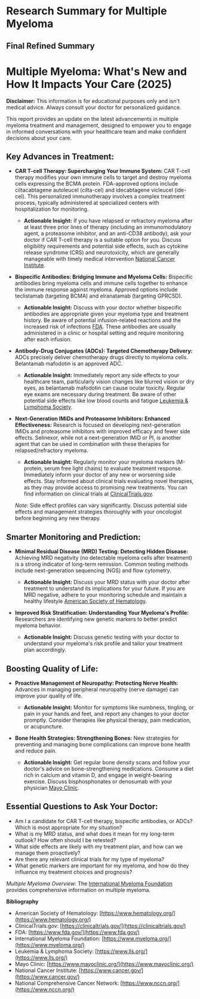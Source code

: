 # Research Summary for Multiple Myeloma

## Final Refined Summary

# Multiple Myeloma: What's New and How It Impacts Your Care (2025)

**Disclaimer:** This information is for educational purposes only and isn't medical advice. Always consult your doctor for personalized guidance.

This report provides an update on the latest advancements in multiple myeloma treatment and management, designed to empower you to engage in informed conversations with your healthcare team and make confident decisions about your care.

## Key Advances in Treatment:

*   **CAR T-cell Therapy: Supercharging Your Immune System:** CAR T-cell therapy modifies your own immune cells to target and destroy myeloma cells expressing the BCMA protein. FDA-approved options include ciltacabtagene autoleucel (cilta-cel) and idecabtagene vicleucel (ide-cel). This personalized immunotherapy involves a complex treatment process, typically administered at specialized centers with hospitalization for monitoring.
    *   **Actionable Insight:** If you have relapsed or refractory myeloma after at least three prior lines of therapy (including an immunomodulatory agent, a proteasome inhibitor, and an anti-CD38 antibody), ask your doctor if CAR T-cell therapy is a suitable option for you. Discuss eligibility requirements and potential side effects, such as cytokine release syndrome (CRS) and neurotoxicity, which are generally manageable with timely medical intervention [National Cancer Institute](https://www.cancer.gov/about-cancer/treatment/research/car-t-cell-therapy).

*   **Bispecific Antibodies: Bridging Immune and Myeloma Cells:** Bispecific antibodies bring myeloma cells and immune cells together to enhance the immune response against myeloma. Approved options include teclistamab (targeting BCMA) and elranatamab (targeting GPRC5D).
    *   **Actionable Insight:** Discuss with your doctor whether bispecific antibodies are appropriate given your myeloma type and treatment history. Be aware of potential infusion-related reactions and the increased risk of infections [FDA](https://www.fda.gov/). These antibodies are usually administered in a clinic or hospital setting and require monitoring after each infusion.

*   **Antibody-Drug Conjugates (ADCs): Targeted Chemotherapy Delivery:** ADCs precisely deliver chemotherapy drugs directly to myeloma cells. Belantamab mafodotin is an approved ADC.
    *   **Actionable Insight:** Immediately report any side effects to your healthcare team, particularly vision changes like blurred vision or dry eyes, as belantamab mafodotin can cause ocular toxicity. Regular eye exams are necessary during treatment. Be aware of other potential side effects like low blood counts and fatigue [Leukemia & Lymphoma Society](https://www.lls.org/).

*   **Next-Generation IMiDs and Proteasome Inhibitors: Enhanced Effectiveness:** Research is focused on developing next-generation IMiDs and proteasome inhibitors with improved efficacy and fewer side effects. Selinexor, while not a next-generation IMiD or PI, is another agent that can be used in combination with these therapies for relapsed/refractory myeloma.
    *   **Actionable Insight:** Regularly monitor your myeloma markers (M-protein, serum free light chains) to evaluate treatment response. Immediately inform your doctor of any new or worsening side effects. Stay informed about clinical trials evaluating novel therapies, as they may provide access to promising new treatments. You can find information on clinical trials at [ClinicalTrials.gov](https://clinicaltrials.gov/).

    *Note:* Side effect profiles can vary significantly. Discuss potential side effects and management strategies thoroughly with your oncologist before beginning any new therapy.

## Smarter Monitoring and Prediction:

*   **Minimal Residual Disease (MRD) Testing: Detecting Hidden Disease:** Achieving MRD negativity (no detectable myeloma cells after treatment) is a strong indicator of long-term remission. Common testing methods include next-generation sequencing (NGS) and flow cytometry.
    *   **Actionable Insight:** Discuss your MRD status with your doctor after treatment to understand its implications for your future. If you are MRD negative, adhere to your monitoring schedule and maintain a healthy lifestyle [American Society of Hematology](https://www.hematology.org/).

*   **Improved Risk Stratification: Understanding Your Myeloma's Profile:** Researchers are identifying new genetic markers to better predict myeloma behavior.
    *   **Actionable Insight:** Discuss genetic testing with your doctor to understand your myeloma's risk profile and tailor your treatment plan accordingly.

## Boosting Quality of Life:

*   **Proactive Management of Neuropathy: Protecting Nerve Health:** Advances in managing peripheral neuropathy (nerve damage) can improve your quality of life.
    *   **Actionable Insight:** Monitor for symptoms like numbness, tingling, or pain in your hands and feet, and report any changes to your doctor promptly. Consider therapies like physical therapy, pain medication, or acupuncture.

*   **Bone Health Strategies: Strengthening Bones:** New strategies for preventing and managing bone complications can improve bone health and reduce pain.
    *   **Actionable Insight:** Get regular bone density scans and follow your doctor's advice on bone-strengthening medications. Consume a diet rich in calcium and vitamin D, and engage in weight-bearing exercise. Discuss bisphosphonates or denosumab with your physician [Mayo Clinic](https://www.mayoclinic.org/).

## Essential Questions to Ask Your Doctor:

*   Am I a candidate for CAR T-cell therapy, bispecific antibodies, or ADCs? Which is most appropriate for my situation?
*   What is my MRD status, and what does it mean for my long-term outlook? How often should I be retested?
*   What side effects are likely with my treatment plan, and how can we manage them proactively?
*   Are there any relevant clinical trials for my type of myeloma?
*   What genetic markers are important for my myeloma, and how do they influence my treatment choices and prognosis?

*Multiple Myeloma Overview*: The [International Myeloma Foundation](https://www.myeloma.org/) provides comprehensive information on multiple myeloma.

**Bibliography**

*   American Society of Hematology: [https://www.hematology.org/](https://www.hematology.org/)
*   ClinicalTrials.gov: [https://clinicaltrials.gov/](https://clinicaltrials.gov/)
*   FDA: [https://www.fda.gov/](https://www.fda.gov/)
*   International Myeloma Foundation: [https://www.myeloma.org/](https://www.myeloma.org/)
*   Leukemia & Lymphoma Society: [https://www.lls.org/](https://www.lls.org/)
*   Mayo Clinic: [https://www.mayoclinic.org/](https://www.mayoclinic.org/)
*   National Cancer Institute: [https://www.cancer.gov/](https://www.cancer.gov/)
*   National Comprehensive Cancer Network: [https://www.nccn.org/](https://www.nccn.org/)
